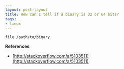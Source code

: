```yaml
---
layout: post-layout
title: How can I tell if a binary is 32 or 64 bits?
tags:
- linux
---
```


    file /path/to/binary

**References**

- [http://stackoverflow.com/a/5103511](http://stackoverflow.com/a/5103511)

